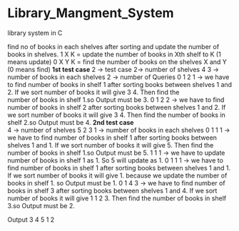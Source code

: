 # Library_Mangment_System
library system in C

find no of books in each shelves after sorting and update the number of books in shelves.
1 X K = update the number of books in Xth shelf to K (1 means update)
0 X Y K = find the number of books on the shelves X and Y (0 means find)
**1st test case**
2	->        test case
2->         number of shelves
4 3	->      number of books in each shelves
2	->        number of Queries
0 1 2 1	->  we have to find number of books in shelf 1 after sorting books between 
            shelves 1 and 2. If we sort number of books it will give 3 4. Then find the 	
            number of books in shelf 1.so Output must be 3.
            0 1 2 2	-> we have to find number of books in shelf 2 after sorting books between 
            shelves 1 and 2. If we sort number of books it will give 3 4. Then find the 
            number of books in shelf 2.so Output must be 4.
**2nd test case**            
4	->        number of shelves
5 2 3 1	->  number of books in each shelves
0 1 1 1	->  we have to find number of books in shelf 1 after sorting books between
            shelves 1 and 1. If we sort number of books it will give 5. Then find the 
            number of books in shelf 1.so Output must be 5.
1 1 1	->    we have to update number of books in shelf 1 as 1. So 5 will update as 1.	
0 1 1 1	->  we have to find number of books in shelf 1 after sorting books between
            shelves 1 and 1. If we sort number of books it will give 1. because we 
            update the number of books in shelf 1. so Output must be 1.
0 1 4 3	->  we have to find number of books in shelf 3 after sorting books between
             shelves 1 and 4. If we sort number of books it will give 1 1 2 3. Then find
             the number of books in shelf 3.so Output must be 2.
             
 Output
3
4
5
1
2




